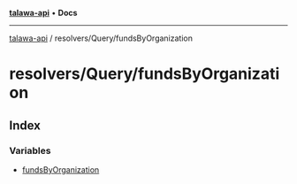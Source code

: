 [**talawa-api**](../../../README.md) • **Docs**

***

[talawa-api](../../../modules.md) / resolvers/Query/fundsByOrganization

# resolvers/Query/fundsByOrganization

## Index

### Variables

- [fundsByOrganization](variables/fundsByOrganization.md)
